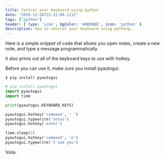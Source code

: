 ```yaml
---
title: Control your keyboard using python
date: "2019-12-26T22:12:00.121Z"
tags: ["python"]
header: { type: 'icon', bgColor: '#4B8BBE', icon: 'python' }
description: How to control your keyboard using pythong.
---
```


Here is a simple snippet of code that allows you open notes, create a new note, and type a message programmatically.

It also prints out all of the keyboard keys to use with hotkey.

Before you can use it, make sure you install pyautogui.
```
$ pip install pyautogui
```

```python
# pip install pyautogui
import pyautogui
import time

print(pyautogui.KEYBOARD_KEYS)

pyautogui.hotkey('command', ' ')
pyautogui.typewrite('notes')
pyautogui.hotkey('enter')

time.sleep(2)
pyautogui.hotkey('command', 'n')
pyautogui.typewrite('I see you')
```

Voila.